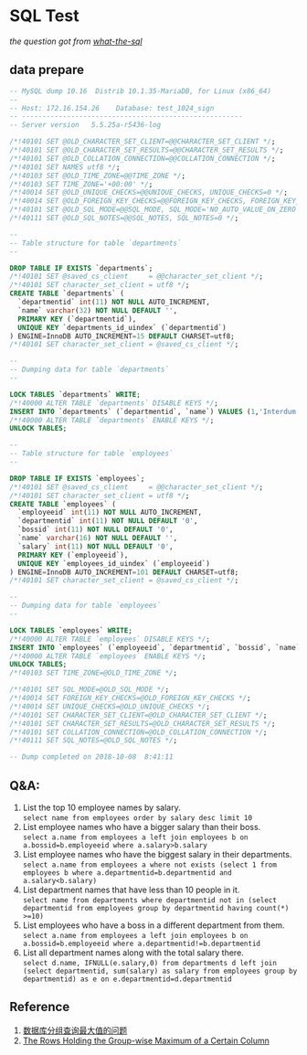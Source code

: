 # SQL Test

*the question got from [what-the-sql](http://wts.jmoiron.net)*

## data prepare
```sql
-- MySQL dump 10.16  Distrib 10.1.35-MariaDB, for Linux (x86_64)
--
-- Host: 172.16.154.26    Database: test_1024_sign
-- ------------------------------------------------------
-- Server version	5.5.25a-r5436-log

/*!40101 SET @OLD_CHARACTER_SET_CLIENT=@@CHARACTER_SET_CLIENT */;
/*!40101 SET @OLD_CHARACTER_SET_RESULTS=@@CHARACTER_SET_RESULTS */;
/*!40101 SET @OLD_COLLATION_CONNECTION=@@COLLATION_CONNECTION */;
/*!40101 SET NAMES utf8 */;
/*!40103 SET @OLD_TIME_ZONE=@@TIME_ZONE */;
/*!40103 SET TIME_ZONE='+00:00' */;
/*!40014 SET @OLD_UNIQUE_CHECKS=@@UNIQUE_CHECKS, UNIQUE_CHECKS=0 */;
/*!40014 SET @OLD_FOREIGN_KEY_CHECKS=@@FOREIGN_KEY_CHECKS, FOREIGN_KEY_CHECKS=0 */;
/*!40101 SET @OLD_SQL_MODE=@@SQL_MODE, SQL_MODE='NO_AUTO_VALUE_ON_ZERO' */;
/*!40111 SET @OLD_SQL_NOTES=@@SQL_NOTES, SQL_NOTES=0 */;

--
-- Table structure for table `departments`
--

DROP TABLE IF EXISTS `departments`;
/*!40101 SET @saved_cs_client     = @@character_set_client */;
/*!40101 SET character_set_client = utf8 */;
CREATE TABLE `departments` (
  `departmentid` int(11) NOT NULL AUTO_INCREMENT,
  `name` varchar(32) NOT NULL DEFAULT '',
  PRIMARY KEY (`departmentid`),
  UNIQUE KEY `departments_id_uindex` (`departmentid`)
) ENGINE=InnoDB AUTO_INCREMENT=15 DEFAULT CHARSET=utf8;
/*!40101 SET character_set_client = @saved_cs_client */;

--
-- Dumping data for table `departments`
--

LOCK TABLES `departments` WRITE;
/*!40000 ALTER TABLE `departments` DISABLE KEYS */;
INSERT INTO `departments` (`departmentid`, `name`) VALUES (1,'Interdum Enim Non Foundation'),(2,'Pede Nunc Ltd'),(3,'Et Libero Foundation'),(4,'Nascetur Ridiculus Mus Associate'),(5,'Nam Industries'),(6,'Feugiat Non Inc.'),(7,'Eget Mollis Lectus Limited'),(8,'Duis Incorporated'),(9,'Eu Placerat Institute'),(10,'Sociis Natoque Limited'),(11,'Nonummy PC'),(12,'Mattis Semper Dui Foundation'),(13,'Pharetra Sed PC'),(14,'Curae; Incorporated');
/*!40000 ALTER TABLE `departments` ENABLE KEYS */;
UNLOCK TABLES;

--
-- Table structure for table `employees`
--

DROP TABLE IF EXISTS `employees`;
/*!40101 SET @saved_cs_client     = @@character_set_client */;
/*!40101 SET character_set_client = utf8 */;
CREATE TABLE `employees` (
  `employeeid` int(11) NOT NULL AUTO_INCREMENT,
  `departmentid` int(11) NOT NULL DEFAULT '0',
  `bossid` int(11) NOT NULL DEFAULT '0',
  `name` varchar(16) NOT NULL DEFAULT '',
  `salary` int(11) NOT NULL DEFAULT '0',
  PRIMARY KEY (`employeeid`),
  UNIQUE KEY `employees_id_uindex` (`employeeid`)
) ENGINE=InnoDB AUTO_INCREMENT=101 DEFAULT CHARSET=utf8;
/*!40101 SET character_set_client = @saved_cs_client */;

--
-- Dumping data for table `employees`
--

LOCK TABLES `employees` WRITE;
/*!40000 ALTER TABLE `employees` DISABLE KEYS */;
INSERT INTO `employees` (`employeeid`, `departmentid`, `bossid`, `name`, `salary`) VALUES (1,8,0,'Jade Buchanan',253789),(2,9,1,'Gretchen Benton',232873),(3,4,1,'Desiree Reid',190374),(4,2,2,'Deborah Mills',203148),(5,4,4,'Claudia House',293193),(6,7,5,'Mechelle Kramer',164555),(7,8,2,'Barrett Pruitt',248567),(8,4,1,'Kyra Harrell',88734),(9,4,2,'Shad Chapman',284941),(10,3,5,'Dahlia Wiggins',217431),(11,5,7,'Oliver Pena',88653),(12,10,4,'Gavin Cardenas',227669),(13,6,3,'Leo Chen',273135),(14,3,1,'Montana Clayton',227003),(15,8,2,'Uma Daugherty',176748),(16,5,13,'Lunea Cole',147576),(17,5,11,'Germane Bartlett',186167),(18,6,2,'Adrian Cleveland',211932),(19,8,13,'Tasha Reyes',213184),(20,3,15,'Teagan Alston',159882),(21,5,15,'Channing York',151167),(22,9,14,'Cecilia Preston',296823),(23,1,13,'Wyatt Richmond',151951),(24,6,1,'Willa Hayes',72705),(25,4,22,'Ishmael Pace',256135),(26,5,5,'Stuart White',133126),(27,8,1,'Odette Underwood',102573),(28,7,4,'Ursa Ruiz',179185),(29,2,28,'Reuben Snider',227786),(30,10,2,'Levi Mcleod',235048),(31,6,4,'Hall Morrow',118401),(32,4,20,'Amethyst Cervant',273802),(33,5,31,'Shelly Le',126729),(34,8,17,'John Carrillo',221224),(35,3,29,'Aquila Lane',239008),(36,10,4,'Ferdinand Webb',175668),(37,2,4,'Roanna Benton',232190),(38,5,36,'Mia Cash',128522),(39,1,15,'Rhonda Bowman',254525),(40,9,14,'Dawn Alston',291871),(41,2,34,'Kennan Flowers',65410),(42,1,10,'Isadora Gilliam',78907),(43,6,21,'Sigourney Black',259164),(44,2,13,'Alexa Mccormick',55258),(45,9,11,'Marvin Hansen',255638),(46,4,17,'Kennedy Contrera',220784),(47,4,9,'Edan Preston',71886),(48,6,30,'Petra Levy',249277),(49,3,16,'Samson Jenkins',280726),(50,3,39,'Rose Macdonald',197879),(51,7,43,'Magee Espinoza',141836),(52,7,25,'Sierra Carpenter',281803),(53,6,43,'Keely Peterson',275559),(54,1,22,'Ulric Colon',58198),(55,3,40,'Vaughan Mckay',155698),(56,7,54,'Bruce Guzman',285929),(57,10,14,'Shana Finch',252513),(58,7,20,'Selma Alvarez',229558),(59,5,7,'Edward Collins',261885),(60,2,39,'Gail Mckinney',231011),(61,9,57,'Fletcher Jensen',217784),(62,3,28,'Melyssa Glenn',85336),(63,6,18,'Wade Cline',213351),(64,1,3,'Kitra Dotson',140959),(65,5,5,'Kelsey Everett',124117),(66,4,55,'Elijah Head',187126),(67,6,48,'Lester Wells',281162),(68,10,54,'Kylan Guerra',235590),(69,9,9,'Seth Pope',242200),(70,6,8,'August Maxwell',98902),(71,1,7,'Phillip Hansen',84435),(72,4,51,'Malachi Campbell',216728),(73,2,40,'Howard Roberts',183538),(74,8,21,'Charde Hanson',128179),(75,8,53,'Garth Young',270469),(76,10,59,'Griffin Kirkland',102531),(77,3,55,'Daniel Valdez',129869),(78,4,26,'Joan Schroeder',134816),(79,3,43,'Cleo Holland',290718),(80,9,1,'Lana Eaton',165740),(81,10,56,'Amaya Lynn',194349),(82,3,2,'Vernon Whitehead',77064),(83,3,17,'Wylie Paul',139793),(84,4,46,'Colorado Whitley',278346),(85,5,65,'Susan Dunlap',80447),(86,4,53,'Ava Britt',75522),(87,3,13,'Kelsie Carver',209091),(88,2,10,'Hunter Cameron',251679),(89,5,61,'Myles Rivers',85918),(90,7,81,'Palmer Oneil',240424),(91,8,5,'Henry Blanchard',165394),(92,7,9,'Amela Martinez',262512),(93,10,28,'Rylee Shaw',62180),(94,10,20,'Violet Sykes',104213),(95,5,56,'Amela Galloway',146457),(96,5,88,'James Nolan',129572),(97,2,75,'Ivory Mckenzie',260720),(98,2,87,'Eliana Nichols',125917),(99,7,32,'Patricia Vargas',253456),(100,8,71,'Jocelyn Guy',191937);
/*!40000 ALTER TABLE `employees` ENABLE KEYS */;
UNLOCK TABLES;
/*!40103 SET TIME_ZONE=@OLD_TIME_ZONE */;

/*!40101 SET SQL_MODE=@OLD_SQL_MODE */;
/*!40014 SET FOREIGN_KEY_CHECKS=@OLD_FOREIGN_KEY_CHECKS */;
/*!40014 SET UNIQUE_CHECKS=@OLD_UNIQUE_CHECKS */;
/*!40101 SET CHARACTER_SET_CLIENT=@OLD_CHARACTER_SET_CLIENT */;
/*!40101 SET CHARACTER_SET_RESULTS=@OLD_CHARACTER_SET_RESULTS */;
/*!40101 SET COLLATION_CONNECTION=@OLD_COLLATION_CONNECTION */;
/*!40111 SET SQL_NOTES=@OLD_SQL_NOTES */;

-- Dump completed on 2018-10-08  8:41:11
```

## Q&A:
1. List the top 10 employee names by salary. <br/>
```select name from employees order by salary desc limit 10```
2. List employee names who have a bigger salary than their boss.<br/>
```select a.name from employees a left join employees b on a.bossid=b.employeeid where a.salary>b.salary```
3. List employee names who have the biggest salary in their departments.<br/>
```select a.name from employees a where not exists (select 1 from employees b where a.departmentid=b.departmentid and a.salary<b.salary)```
4. List department names that have less than 10 people in it.<br/>
```select name from departments where departmentid not in (select departmentid from employees group by departmentid having count(*) >=10)```
5. List employees who have a boss in a different department from them.<br/>
```select a.name from employees a left join employees b on a.bossid=b.employeeid where a.departmentid!=b.departmentid```
6. List all department names along with the total salary there.<br/>
```select d.name, IFNULL(e.salary,0) from departments d left join (select departmentid, sum(salary) as salary from employees group by departmentid) as e on e.departmentid=d.departmentid```

## Reference
1. [数据库分组查询最大值的问题](https://segmentfault.com/a/1190000004157112)
2. [The Rows Holding the Group-wise Maximum of a Certain Column](https://dev.mysql.com/doc/refman/5.7/en/example-maximum-column-group-row.html)